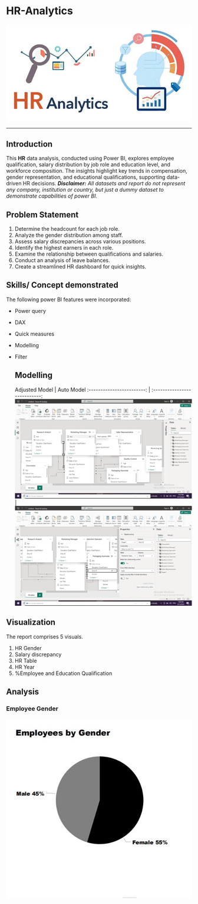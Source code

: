 # HR-Analytics
![](hr_image.jpg)
***
## Introduction
 This **HR** data analysis, conducted using Power BI, explores employee qualification, salary distribution by job role and education level, and workforce composition. The insights highlight key trends in compensation, gender representation, and educational qualifications, supporting data-driven HR decisions.
**_Disclaimer:_** _All datasets and report do not represent any company, institution or country, but just a dummy dataset to demonstrate capabilities of power BI._

## Problem Statement
1. Determine the headcount for each job role.
2. Analyze the gender distribution among staff.
3. Assess salary discrepancies across various positions.
4. Identify the highest earners in each role.
5. Examine the relationship between qualifications and salaries.
6. Conduct an analysis of leave balances.
7. Create a streamlined HR dashboard for quick insights.

## Skills/ Concept demonstrated  
The following power BI features were incorporated:
- Power query
- DAX
- Quick measures
- Modelling
- Filter

  ## Modelling
  
  Adjusted Model            |   Auto Model
:------------------------:  |  :---------------------------:
![](Adjusted_model.png)     |  ![](auto_model.png)


## Visualization

The report comprises 5 visuals.


1. HR Gender
2. Salary discrepancy
3. HR Table
4. HR Year
5. %Employee and Education Qualification

## Analysis

### Employee Gender


![](hr_Gender.jpg)






































  
